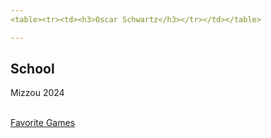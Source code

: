 ```yaml
---
<table><tr><td><h3>Oscar Schwartz</h3></tr></td></table>

---
```

<h2>School</h2>
Mizzou 2024
<br></br>

[Favorite Games](https://github.com/Osczrr/Osczrr/blob/main/LinkedMD.md) 

